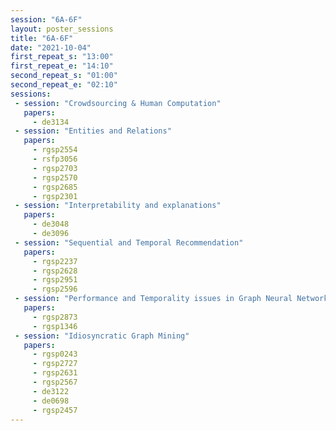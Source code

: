 ```yaml
---
session: "6A-6F"
layout: poster_sessions
title: "6A-6F"
date: "2021-10-04" 
first_repeat_s: "13:00" 
first_repeat_e: "14:10" 
second_repeat_s: "01:00" 
second_repeat_e: "02:10"
sessions:
 - session: "Crowdsourcing & Human Computation"
   papers:
     - de3134
 - session: "Entities and Relations"
   papers:
     - rgsp2554
     - rsfp3056
     - rgsp2703
     - rgsp2570
     - rgsp2685
     - rgsp2301
 - session: "Interpretability and explanations"
   papers:
     - de3048
     - de3096
 - session: "Sequential and Temporal Recommendation"
   papers:
     - rgsp2237
     - rgsp2628
     - rgsp2951
     - rgsp2596
 - session: "Performance and Temporality issues in Graph Neural Networks"
   papers:
     - rgsp2873
     - rgsp1346
 - session: "Idiosyncratic Graph Mining"
   papers:
     - rgsp0243
     - rgsp2727
     - rgsp2631
     - rgsp2567
     - de3122
     - de0698
     - rgsp2457
---
```

